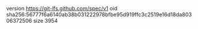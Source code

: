 version https://git-lfs.github.com/spec/v1
oid sha256:56777f6a6140ab38b031222978bfbe95d919ffc3c2519e16d18da80306372506
size 3954

